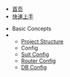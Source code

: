 * [首页](zh-cn/)
* [快速上手](zh-cn/quick_start.md "Quick run the fab_admin locally")
- Basic Concepts
-  - [Project Structure](structure.md)
   - Config
    - [Suit Config](suit-config.md)
    - [Router Config](router-config.md)
    - [DB Config](db-config.md)
